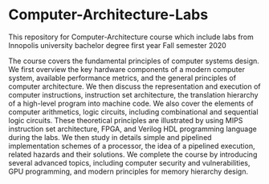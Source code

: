# Computer-Architecture-Labs
This repository for Computer-Architecture course which include labs from Innopolis university bachelor degree first year Fall semester 2020

The course covers the fundamental principles of computer systems design. We first overview the key hardware components of a modern computer system, available performance metrics, and the general principles of computer architecture. We then discuss the representation and execution of computer instructions, instruction set architecture, the translation hierarchy of a high-level program into machine code. We also cover the elements of computer arithmetics, logic circuits, including combinational and sequential logic circuits. These theoretical principles are illustrated by using MIPS instruction set architecture, FPGA, and Verilog HDL programming language during the labs. We then study in details simple and pipelined implementation schemes of a processor, the idea of a pipelined execution, related hazards and their solutions. We complete the course by introducing several advanced topics, including computer security and vulnerabilities, GPU programming, and modern principles for memory hierarchy design.
